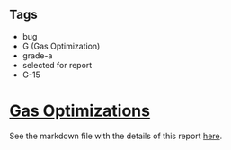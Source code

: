 ## Tags

- bug
- G (Gas Optimization)
- grade-a
- selected for report
- G-15

# [Gas Optimizations](https://github.com/code-423n4/2023-01-reserve-findings/issues/391) 

See the markdown file with the details of this report [here](https://github.com/code-423n4/2023-01-reserve-findings/blob/main/data/IllIllI-G.md).